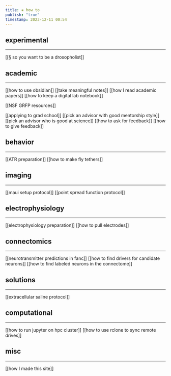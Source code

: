 ```yaml
---
title: ⨳ how to
publish: "true"
timestamp: 2023-12-11 00:54
---
```

## experimental
---
[[§ so you want to be a drosopholist]]
## academic
---
[[how to use obsidian]]
[[take meaningful notes]]
[[how I read academic papers]]
[[how to keep a digital lab notebook]]

[[NSF GRFP resources]]

[[applying to grad school]]
[[pick an advisor with good mentorship style]]
[[pick an advisor who is good at science]]
[[how to ask for feedback]]
[[how to give feedback]]


## behavior
---
[[ATR preparation]]
[[how to make fly tethers]]
## imaging
---
[[maui setup protocol]]
[[point spread function protocol]]
## electrophysiology
---
[[electrophysiology preparation]]
[[how to pull electrodes]]
## connectomics
---
[[neurotransmitter predictions in fanc]]
[[how to find drivers for candidate neurons]]
[[how to find labeled neurons in the connectome]]
## solutions
---
[[extracellular saline protocol]]
## computational
---
[[how to run jupyter on hpc cluster]]
[[how to use rclone to sync remote drives]]
## misc
---
[[how I made this site]]
